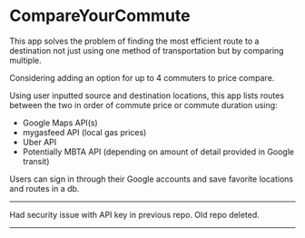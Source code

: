 # CompareYourCommute

This app solves the problem of finding the most efficient route to a destination not just using one method of transportation but by comparing multiple. 

Considering adding an option for up to 4 commuters to price compare. 

Using user inputted source and destination locations, this app lists routes between the two in order of commute price or commute duration using:
- Google Maps API(s) 
- mygasfeed API (local gas prices)
- Uber API
- Potentially MBTA API (depending on amount of detail provided in Google transit)

Users can sign in through their Google accounts and save favorite locations and routes in a db.


**************
Had security issue with API key in previous repo. Old repo deleted.
**************